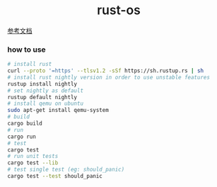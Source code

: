 <h1 align="center" style="font-weight: 600">rust-os</h1>

[参考文档](https://os.phil-opp.com)

### how to use

```bash
# install rust
curl --proto '=https' --tlsv1.2 -sSf https://sh.rustup.rs | sh
# install rust nightly version in order to use unstable features
rustup install nightly
# set nightly as default
rustup default nightly
# install qemu on ubuntu
sudo apt-get install qemu-system
# build
cargo build
# run
cargo run
# test
cargo test
# run unit tests
cargo test --lib
# test single test (eg: should_panic)
cargo test --test should_panic
```